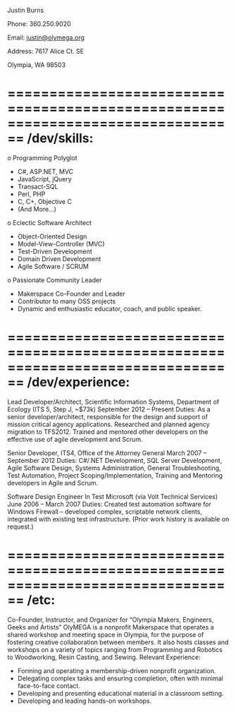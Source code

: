 Justin Burns

Phone: 360.250.9020

Email: justin@olymega.org

Address: 7617 Alice Ct. SE

Olympia, WA 98503

================================================================================
/dev/skills:
================================================================================
o Programming Polyglot
- C#, ASP.NET, MVC
- JavaScript, jQuery
- Transact-SQL
- Perl, PHP
- C, C+, Objective C
- (And	More…)

o Eclectic Software Architect
- Object-Oriented Design
- Model-View-Controller (MVC)
- Test-Driven Development
- Domain Driven Development
- Agile Software / SCRUM

o Passionate Community Leader
- Makerspace Co-Founder and Leader
- Contributor to many OSS projects
- Dynamic and enthusiastic educator,
coach, and public speaker.

================================================================================
/dev/experience:
================================================================================
Lead Developer/Architect, Scientific Information
Systems, Department of Ecology (ITS 5, Step J, ~$73k)
September 2012 – Present
Duties: As a senior developer/architect, responsible for
the design and support of mission critical agency
applications. Researched and planned agency migration
to TFS2012. Trained and mentored other developers on
the effective use of agile development and Scrum.

Senior Developer, ITS4, Office of the Attorney General
March 2007 – September 2012
Duties: C#/.NET Development, SQL Server
Development, Agile Software Design, Systems
Administration, General Troubleshooting, Test
Automation, Project Scoping/Implementation, Training
and Mentoring developers in Agile and Scrum.

Software Design Engineer In Test
Microsoft (via Volt Technical Services)
June 2006 – March 2007
Duties: Created test automation software for Windows
Firewall – developed complex, scriptable network
clients, integrated with existing test infrastructure.
(Prior work history is available on request.)



================================================================================
/etc:
================================================================================
Co-Founder, Instructor, and Organizer for “Olympia Makers, Engineers, Geeks and Artists”
OlyMEGA is a nonprofit Makerspace that operates a shared workshop and meeting space in Olympia, for the
purpose of fostering creative collaboration between members. It also hosts classes and workshops on a
variety of topics ranging from Programming and Robotics to Woodworking, Resin Casting, and Sewing.
Relevant Experience:
- Forming and operating a membership-driven nonprofit organization.
- Delegating complex tasks and ensuring completion, often with minimal face-to-face contact.
- Developing and presenting educational material in a classroom setting.
- Developing and leading hands-on workshops.
